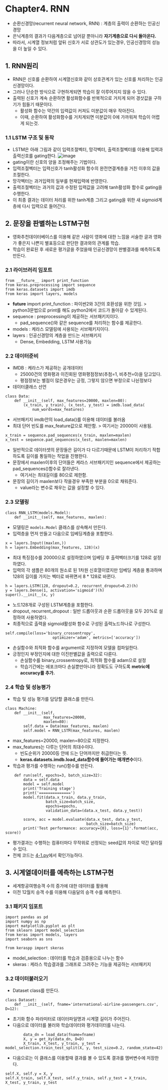 # Chapter4. RNN

- 순환신경망(recurrent neural network, RNN) : 계층의 출력이 순환하는 인공신경망
- 은닉계층의 결과가 다음계층으로 넘어갈 뿐아니라 **자기계층으로 다시 돌아온다.**
- 따라서, 시계열 정보처럼 앞뒤 신호가 서로 상관도가 있는경우, 인공신경망의 성능을 더 높일 수 있다.

## 1. RNN원리
- RNN은 신호를 순환하여 시계열신호와 같이 상호관계가 있는 신호를 처리하는 인공신경망이다.
- 그러나 단순한 방식으로 구현하게되면 학습이 잘 이루어지지 않을 수 있다.
- 출력된 신호가 계속 순환하면 활성화함수를 반복적으로 거치게 되어 경삿값을 구하기가 힘들기 때문이다.
  - 활성화 함수는 약간의 입력값이 커져도 미분값이 매우 작아진다. 
  - 이때, 순환하여 활성화함수를 거치게되면 미분값이 0에 가까워져 학습이 어렵게 되는것.

### 1.1 LSTM 구조 및 동작
- LSTM은 아래 그림과 같이 입력조절벡터, 망각벡터, 출력조절벡터를 이용해 입력과 출력신호를 gating한다.
![image](https://user-images.githubusercontent.com/70633080/111955668-2544ff00-8b2d-11eb-9972-7444c6ca678d.png)
- gating이란 신호의 양을 조정해주는 기법이다.
- 입력조절벡터는 입력신호가 tanh활성화 함수의 완전연결계층을 거친 이후의 값을 조절한다.
- 망각벡터는 과거입력의 일부를 현재입력에 반영한다.
- 출력조절벡터는 과거의 값과 수정된 입력값을 고려해 tanh활성화 함수로 gating을 수행한다.
- 이 최종 결과는 데이터 처리를 위한 tanh계층 그리고 gating을 위한 새 sigmoid계층에 다시 입력으로 들어간다.

## 2. 문장을 판별하는 LSTM구현
- 영화추천데이터베이스를 이용해 같은 사람이 영화에 대한 느낌을 서술한 글과 영화가 좋은지 나쁜지 별표등으로 판단한 결과와의 관계를 학습.
- 학습이 완료된 후 새로운 평가글을 주었을때 인공신경망이 판별결과를 예측하도록 만든다.
### 2.1 라이브러리 임포트
```
from __future__ import print_function 
from keras.preprocessing import sequence
from keras.datasets import imdb
from keras import layers, models
```
- __future__ import print_function : 파이썬2와 3간의 호환성을 위한 것임. > python3문법으로 print를 해도 python2에서 코드가 돌아갈 수 있게된다.
- sequence : preprocessing이 제공하는 서브패키지이다.
  - pad_sequence()와 같은 sequence를 처리하는 함수를 제공한다.
- models : 케라스 모델링에 사용되는 서브패키지이다. 
- layers : 인공신경망의 계층을 만드는 서브패키지
  - Dense, Embedding, LSTM 사용가능
### 2.2 데이터준비
- IMDB : 케라스가 제공하는 공개데이터
  - 25000건의 영화평과 이진회된 영화평점정보(추첨=1, 비추천=0)을 담고있다.
  - 평점정보는 별점이 많은경우는 긍정, 그렇지 않으면 부정으로 나뉜정보다
- 데이터클래스 선언
```
class Data:
    def __init__(self, max_features=20000, maxlen=80):
        (x_train, y_train), (x_test, y_test) = imdb.load_data(
            num_words=max_features)
```
- 서브패키지 imdb안의 load_data()를 이용해 데이터를 불러옴
- 최대 단어 빈도를 max_feature값으로 제안함. > 여기서는 20000이 사용됨.

```
x_train = sequence.pad_sequences(x_train, maxlen=maxlen)
x_test = sequence.pad_sequences(x_test, maxlen=maxlen)
```
- 일반적으로 데이터셋의 문장들은 길이가 다 다르기때문에 LSTM이 처리하기 적합하도록 길이를 통일하는 작업을 진행한다.
- 문장에서 maxlen이후의 단어들은 케라스 서브패키지인 sequence에서 제공하는 pad_sequences()함수로 잘라낸다.
  - 여기서는 최대길이를 80으로 제한함.
- 문장의 길이가 maxlen보다 작을경우 부족한 부분을 0으로 채워준다.
  - value라는 변수로 채우는 값을 설정할 수 있다.

### 2.3 모델링
```
class RNN_LSTM(models.Model):
    def __init__(self, max_features, maxlen):
```
- 모델링은 ```models.Model``` 클래스를 상속해서 만든다.
- 입력층을 먼저 만들고 다음으로 임베딩계층을 포함한다.
```
x = layers.Input((maxlen,))
h = layers.Embedding(max_features, 128)(x)
```
- 최대 특징점수를 20000으로 설정하였으며 임베딩 후 출력벡터크기를 128로 설정하였다.
- 입력의 각 샘플은 80개의 원소로 된 1차원 신호열이였지만 임베딩 계층을 통과하며 128의 길이를 가지는 벡터로 바뀌면서 8 * 128로 바뀐다.
```
h = layers.LSTM(128, dropout=0.2, recurrent_dropout=0.2)(h)
y = layers.Dense(1, activation='sigmoid')(h)
super().__init__(x, y)
```
- 노드128개로 구성된 LSTM계층을 포함한다.
- dropout, recurrent_dropout : 일반 드롭아웃과 순환 드롭아웃을 모두 20%로 설정하여 사용하였다.
- 최종적으로 출력을 sigmoid활성화 함수로 구성된 출력노드하나로 구성한다.
```
self.compile(loss='binary_crossentropy',
                     optimizer='adam', metrics=['accuracy'])
```
- 손실함수와 최적화 함수를 argument로 지정하여 모델을 컴파일한다.
- 긍정인지 부정인지에 대한 이진판별값을 출력으로 다룬다.
  - 손실함수를 binary_crossentropy로, 최적화 함수를 adam으로 설정
  - 학습기간에는 에포크마다 손실뿐만아니라 정확도도 구하도록 **metric에 accuracy를 추가.**

### 2.4 학습 및 성능평가
- 학습 및 성능 평가를 담당할 클래스를 만든다.
```
class Machine:
    def __init__(self,
                 max_features=20000,
                 maxlen=80):
        self.data = Data(max_features, maxlen)
        self.model = RNN_LSTM(max_features, maxlen)
```
- max_features=20000, maxlen=80으로 지정한다.
- max_features는 다루는 단어의 최대수이다.
  - 빈도순위가 20000등 안에 드는 단어까지만 취급한다는 뜻.
  - **keras.datasets.imdb.load_data함수에 들어가는 매개변수**이다.
- 학습과 평가를 수행하는 run()함수를 만든다.
```
    def run(self, epochs=3, batch_size=32):
        data = self.data
        model = self.model
        print('Training stage')
        print('==============')
        model.fit(data.x_train, data.y_train,
                  batch_size=batch_size,
                  epochs=epochs,
                  validation_data=(data.x_test, data.y_test))

        score, acc = model.evaluate(data.x_test, data.y_test,
                                    batch_size=batch_size)
        print('Test performance: accuracy={0}, loss={1}'.format(acc, score))
```
- 평가결과는 수행하는 컴퓨터마다 무작위로 선정되는 seed값의 차이로 약간 달라질 수 있다.
- 전체 코드는 [4-1.py](https://github.com/sugyeong-yu/Keras_AI/blob/main/CH4.RNN/4-1.py)에서 확인가능하다.

## 3. 시계열데이터를 예측하는 LSTM구현
- 세계항공여행승객 수의 증가에 대한 데이터를 활용해
- 이전 12월치 승객 수를 이용해 다음달의 승객 수를 예측한다.
### 3.1 패키지 임포트
```
import pandas as pd
import numpy as np
import matplotlib.pyplot as plt
from sklearn import model_selection
from keras import models, layers
import seaborn as sns

from keraspp import skeras
```
- model_selection : 데이터를 학습과 검증용으로 나누는 함수
- skeras : 케라스 학습결과를 그래프로 그려주는 기능을 제공하는 서브패키지
### 3.2 데이터불러오기
- Dataset class를 만든다.
```
class Dataset:
    def __init__(self, fname='international-airline-passengers.csv', D=12):
```
- 초기화 함수 파라미터로 데이터파일명과 시계열 길이가 주어진다.
- 다음으로 데이터를 불러와 학습데이터와 평가데이터를 나눈다.
```
        data_dn = load_data(fname=fname)
        X, y = get_Xy(data_dn, D=D)
        X_train, X_test, y_train, y_test = model_selection.train_test_split(X, y, test_size=0.2, random_state=42) 
```
- 다음으로는 이 클래스를 이용할때 결과를 볼 수 있도록 결과를 멤버변수에 저장한다.
```
self.X, self.y = X, y
self.X_train, self.X_test, self.y_train, self.y_test = X_train, X_test, y_train, y_test   
```
